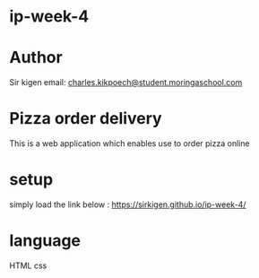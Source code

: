 # ip-week-4
# Author
Sir kigen 
email: charles.kikpoech@student.moringaschool.com
# Pizza order delivery
This is a web application which enables use to order pizza online
# setup 
simply load the link below :
https://sirkigen.github.io/ip-week-4/
# language
HTML
css

